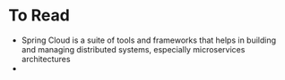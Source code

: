 # To Read
* Spring Cloud is a suite of tools and frameworks that helps in building and managing distributed systems, especially microservices architectures
* 
